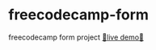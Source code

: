# freecodecamp-form
freecodecamp form project 
<a href="https://bisky0-0.github.io/freecodecamp-form/ ">🤖live demo🤖</a>

